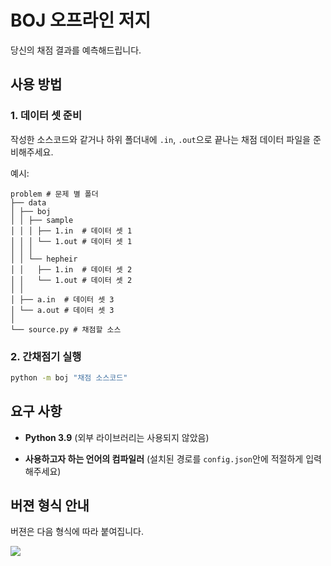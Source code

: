 # BOJ 오프라인 저지

당신의 채점 결과를 예측해드립니다.

## 사용 방법

### 1. 데이터 셋 준비

작성한 소스코드와 같거나 하위 폴더내에 `.in`, `.out`으로 끝나는 채점 데이터 파일을 준비해주세요.

예시:
```
problem # 문제 별 폴더
├── data
│ ├── boj
│ │ ├── sample
│ │ │ ├── 1.in  # 데이터 셋 1
│ │ │ └── 1.out # 데이터 셋 1
│ │ │
│ │ └── hepheir
│ │   ├── 1.in  # 데이터 셋 2
│ │   └── 1.out # 데이터 셋 2
│ │
│ ├── a.in  # 데이터 셋 3
│ └── a.out # 데이터 셋 3
│
└── source.py # 채점할 소스
```

### 2. 간채점기 실행

```bash
python -m boj "채점 소스코드"
```

## 요구 사항

* **Python 3.9** (외부 라이브러리는 사용되지 않았음)

* **사용하고자 하는 언어의 컴파일러** (설치된 경로를 `config.json`안에 적절하게 입력해주세요)


## 버젼 형식 안내

버젼은 다음 형식에 따라 붙여집니다.

[![](https://digitalcommunications.wp.st-andrews.ac.uk/files/2017/01/semver03.png)](https://digitalcommunications.wp.st-andrews.ac.uk/2017/03/17/what-our-version-numbers-mean/)
